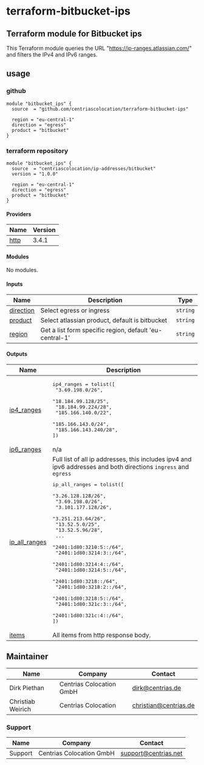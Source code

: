 # terraform-bitbucket-ips

<!-- BEGIN_TF_DOCS -->
## Terraform module for Bitbucket ips

This Terraform module queries the URL "https://ip-ranges.atlassian.com/" and filters the IPv4 and IPv6 ranges.

## usage

### github

```
module "bitbucket_ips" {
  source  = "github.com/centriascolocation/terraform-bitbucket-ips"

  region = "eu-central-1"
  direction = "egress"
  product = "bitbucket"
}
```
### terraform repository

```
module "bitbucket_ips" {
  source  = "centriascolocation/ip-addresses/bitbucket"
  version = "1.0.0"

  region = "eu-central-1"
  direction = "egress"
  product = "bitbucket"
}
```

#### Providers

| Name | Version |
|------|---------|
| <a name="provider_http"></a> [http](#provider_http) | 3.4.1 |

#### Modules

No modules.

#### Inputs

| Name | Description | Type |
|------|-------------|------|
| <a name="input_direction"></a> [direction](#input_direction) | Select egress or ingress | `string` |
| <a name="input_product"></a> [product](#input_product) | Select atlassian product, default is bitbucket | `string` |
| <a name="input_region"></a> [region](#input_region) | Get a list form specific region, default 'eu-central-1' | `string` |

#### Outputs

| Name | Description |
|------|-------------|
| <a name="output_ip4_ranges"></a> [ip4_ranges](#output_ip4_ranges) | <pre>ip4_ranges = tolist([<br>  "3.69.198.0/26",<br>  "18.184.99.128/25",<br>  "18.184.99.224/28",<br>  "185.166.140.0/22",<br>  "185.166.143.0/24",<br>  "185.166.143.240/28",<br>])</pre> |
| <a name="output_ip6_ranges"></a> [ip6_ranges](#output_ip6_ranges) | n/a |
| <a name="output_ip_all_ranges"></a> [ip_all_ranges](#output_ip_all_ranges) | Full list of all ip addresses, this includes ipv4 and ipv6 addresses and both directions `ingress` and `egress`<pre>ip_all_ranges = tolist([<br>  "3.26.128.128/26",<br>  "3.69.198.0/26",<br>  "3.101.177.128/26",<br>  "3.251.213.64/26",<br>  "13.52.5.0/25",<br>  "13.52.5.96/28",<br>  ...<br>  "2401:1d80:3210:5::/64",<br>  "2401:1d80:3214:3::/64",<br>  "2401:1d80:3214:4::/64",<br>  "2401:1d80:3214:5::/64",<br>  "2401:1d80:3218::/64",<br>  "2401:1d80:3218:2::/64",<br>  "2401:1d80:3218:5::/64",<br>  "2401:1d80:321c:3::/64",<br>  "2401:1d80:321c:4::/64",<br>])</pre> |
| <a name="output_items"></a> [items](#output_items) | All items from http response body. |

## Maintainer

| Name | Company | Contact            |
|------|---------|--------------------|
| Dirk Piethan | Centrias Colocation GmbH | dirk@centrias.de   |
| Christiab Weirich | Centrias Colocation | christian@centrias.de |

### Support

| Name    | Company | Contact            |
|---------|---------|--------------------|
| Support | Centrias Colocation GmbH | support@centrias.net   |
<!-- END_TF_DOCS -->
